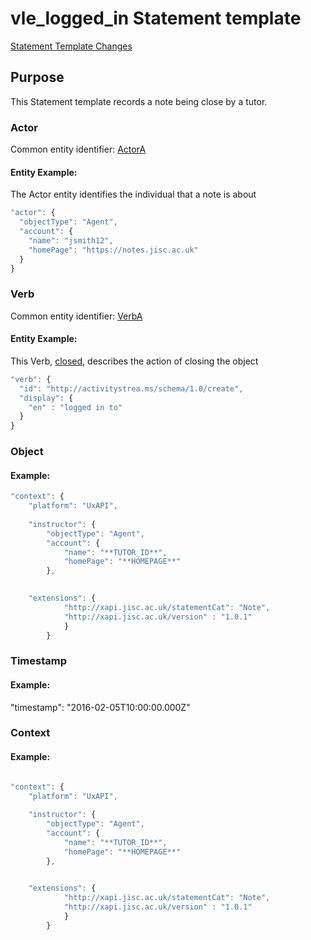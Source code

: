 # vle_logged_in Statement template



[Statement Template Changes](/version_changes.md#close-note)

## Purpose
This Statement template records a note being close by a tutor.

### Actor
Common entity identifier: [ActorA](/common_structures.md#actora)

#### Entity Example:
The Actor entity identifies the individual that a note is  about

``` Javascript
"actor": {
  "objectType": "Agent",
  "account": {
    "name": "jsmith12",
    "homePage": "https://notes.jisc.ac.uk"
  }
}
```

### Verb
Common entity identifier: [VerbA](/common_structures.md#verba)

#### Entity Example:
This Verb, [closed](/vocabulary.md#closed), describes the action of closing the object

``` javascript
"verb": {
  "id": "http://activitystrea.ms/schema/1.0/create",
  "display": {
    "en" : "logged in to"
  }
}
```


### Object


#### Example:

``` javascript
"context": {
	"platform": "UxAPI",
	
	"instructor": {
		"objectType": "Agent",
		"account": {
			"name": "**TUTOR_ID**",
			"homePage": "**HOMEPAGE**"
		},
	

    "extensions": {
			"http://xapi.jisc.ac.uk/statementCat": "Note",
			"http://xapi.jisc.ac.uk/version" : "1.0.1"
			}
		}

```		

### Timestamp

#### Example:

 "timestamp": "2016-02-05T10:00:00.000Z"


### Context

#### Example:
``` javascript

"context": {
	"platform": "UxAPI",
	
	"instructor": {
		"objectType": "Agent",
		"account": {
			"name": "**TUTOR_ID**",
			"homePage": "**HOMEPAGE**"
		},
	

    "extensions": {
			"http://xapi.jisc.ac.uk/statementCat": "Note",
			"http://xapi.jisc.ac.uk/version" : "1.0.1"
			}
		}




